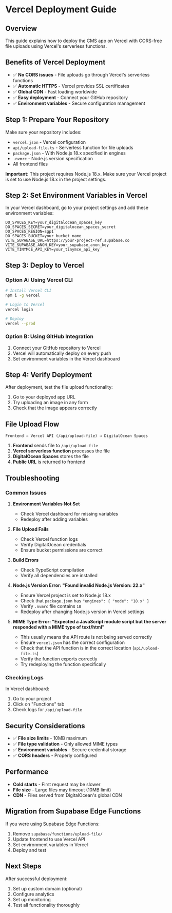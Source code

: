 # Vercel Deployment Guide

## Overview

This guide explains how to deploy the CMS app on Vercel with CORS-free file uploads using Vercel's serverless functions.

## Benefits of Vercel Deployment

- ✅ **No CORS issues** - File uploads go through Vercel's serverless functions
- ✅ **Automatic HTTPS** - Vercel provides SSL certificates
- ✅ **Global CDN** - Fast loading worldwide
- ✅ **Easy deployment** - Connect your GitHub repository
- ✅ **Environment variables** - Secure configuration management

## Step 1: Prepare Your Repository

Make sure your repository includes:
- `vercel.json` - Vercel configuration
- `api/upload-file.ts` - Serverless function for file uploads
- `package.json` - With Node.js 18.x specified in engines
- `.nvmrc` - Node.js version specification
- All frontend files

**Important:** This project requires Node.js 18.x. Make sure your Vercel project is set to use Node.js 18.x in the project settings.

## Step 2: Set Environment Variables in Vercel

In your Vercel dashboard, go to your project settings and add these environment variables:

```env
DO_SPACES_KEY=your_digitalocean_spaces_key
DO_SPACES_SECRET=your_digitalocean_spaces_secret
DO_SPACES_REGION=sgp1
DO_SPACES_BUCKET=your_bucket_name
VITE_SUPABASE_URL=https://your-project-ref.supabase.co
VITE_SUPABASE_ANON_KEY=your_supabase_anon_key
VITE_TINYMCE_API_KEY=your_tinymce_api_key
```

## Step 3: Deploy to Vercel

### Option A: Using Vercel CLI
```bash
# Install Vercel CLI
npm i -g vercel

# Login to Vercel
vercel login

# Deploy
vercel --prod
```

### Option B: Using GitHub Integration
1. Connect your GitHub repository to Vercel
2. Vercel will automatically deploy on every push
3. Set environment variables in the Vercel dashboard

## Step 4: Verify Deployment

After deployment, test the file upload functionality:
1. Go to your deployed app URL
2. Try uploading an image in any form
3. Check that the image appears correctly

## File Upload Flow

```
Frontend → Vercel API (/api/upload-file) → DigitalOcean Spaces
```

1. **Frontend** sends file to `/api/upload-file`
2. **Vercel serverless function** processes the file
3. **DigitalOcean Spaces** stores the file
4. **Public URL** is returned to frontend

## Troubleshooting

### Common Issues

1. **Environment Variables Not Set**
   - Check Vercel dashboard for missing variables
   - Redeploy after adding variables

2. **File Upload Fails**
   - Check Vercel function logs
   - Verify DigitalOcean credentials
   - Ensure bucket permissions are correct

3. **Build Errors**
   - Check TypeScript compilation
   - Verify all dependencies are installed

4. **Node.js Version Error: "Found invalid Node.js Version: 22.x"**
   - Ensure Vercel project is set to Node.js 18.x
   - Check that `package.json` has `"engines": { "node": "18.x" }`
   - Verify `.nvmrc` file contains `18`
   - Redeploy after changing Node.js version in Vercel settings

4. **MIME Type Error: "Expected a JavaScript module script but the server responded with a MIME type of text/html"**
   - This usually means the API route is not being served correctly
   - Ensure `vercel.json` has the correct configuration
   - Check that the API function is in the correct location (`api/upload-file.ts`)
   - Verify the function exports correctly
   - Try redeploying the function specifically

### Checking Logs

In Vercel dashboard:
1. Go to your project
2. Click on "Functions" tab
3. Check logs for `/api/upload-file`

## Security Considerations

- ✅ **File size limits** - 10MB maximum
- ✅ **File type validation** - Only allowed MIME types
- ✅ **Environment variables** - Secure credential storage
- ✅ **CORS headers** - Properly configured

## Performance

- **Cold starts** - First request may be slower
- **File size** - Large files may timeout (10MB limit)
- **CDN** - Files served from DigitalOcean's global CDN

## Migration from Supabase Edge Functions

If you were using Supabase Edge Functions:
1. Remove `supabase/functions/upload-file/`
2. Update frontend to use Vercel API
3. Set environment variables in Vercel
4. Deploy and test

## Next Steps

After successful deployment:
1. Set up custom domain (optional)
2. Configure analytics
3. Set up monitoring
4. Test all functionality thoroughly 